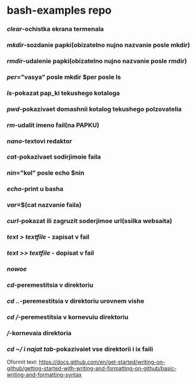 # bash-examples repo
### **_clear_-ochistka ekrana termenala**
### **_mkdir_-sozdanie papki(obizatelno nujno nazvanie posle mkdir)**
### **_rmdir_-udalenie papki(obizatelno nujno nazvanie posle rmdir)**
### **_per_="vasya" posle mkdir $per posle ls**
### **_ls_-pokazat pap_ki tekushego kotaloga**
### **_pwd_-pokazivaet domashnii kotalog tekushego polzovatelia**
### **_rm_-udalit imeno fail(na PAPKU)**
### **_nano_-textovi redaktor**
### **_cat_-pokazivaet sodirjimoie faila**
### **_nin_="kol" posle echo $nin**
### **_echo_-print u basha**
### **_var_=$(cat nazvanie faila)**
### **_curl_-pokazat ili zagruzit soderjimoe url(ssilka websaita)**
### **_text > textfile_ - zapisat v fail**
### **_text >> textfile_ - dopisat v fail**
###                          _nowoe_
### **_cd_-peremestitsia v direktoriu**
### **_cd .._-peremestitsia v direktoriu urovnem vishe**
### **_cd /_-peremestitsia v kornevuiu direktoriu**
### **_/_-kornevaia direktoria**
### **_cd ~/ i najat tab_-pokazivaiet vse direktorii i ix faili**

Oformit text: 
https://docs.github.com/en/get-started/writing-on-github/getting-started-with-writing-and-formatting-on-github/basic-writing-and-formatting-syntax
